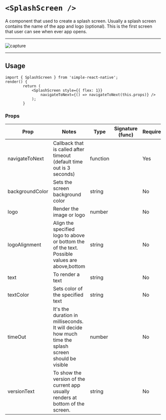 # `<SplashScreen />`
A component that used to create a splash screen. Usually a splash screen contains the name of the app and logo (optional). This is the first 
screen that user can see when ever app opens.
***
![capture](https://raw.githubusercontent.com/kiranfl/simple-react-native/master/Docs/Splash_demo.gif)
***

## Usage
```
import { SplashScreen } from 'simple-react-native';
render() {
        return (
            <SplashScreen style={{ flex: 1}}
                navigateToNext={() => navigateToNext(this.props)} />
            );
        }
```

### Props

| Prop | Notes | Type | Signature (func) | Required | Default |
|---|---|---|---|---|---|
| navigateToNext | Callback that is called after timeout (default time out is 3 seconds) | function || Yes
| backgroundColor | Sets the screen background color | string || No | #FFFFFF
| logo | Render the image or logo | number || No | null
| logoAlignment | Align the specified logo to above or bottom the of the text. Possible values are above,bottom | string || No | 'above'
| text | To render a text | string || No | 'Hello World'
| textColor | Sets color of the specified text | string || No | 'black'
| timeOut | It's the duration in milliseconds. It will decide how much time the splash screen should be visible | number || No | 3000 (3 seconds)
| versionText | To show the version of the current app usually renders at bottom of the screen. | string || No |
